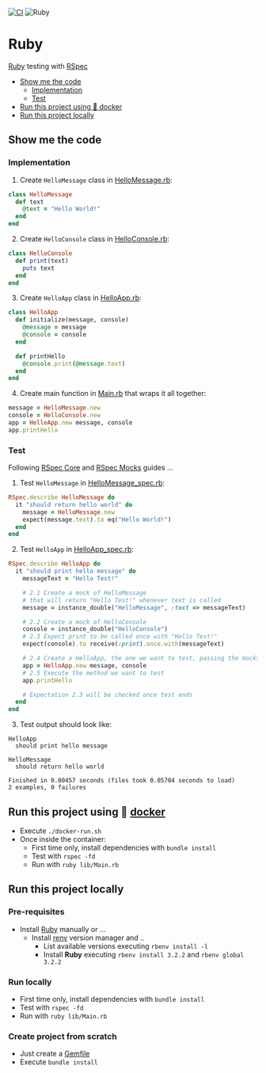 [![CI](https://github.com/rogervinas/tests-everywhere/actions/workflows/ruby.yml/badge.svg)](https://github.com/rogervinas/tests-everywhere/actions/workflows/ruby.yml)
![Ruby](https://img.shields.io/badge/Ruby-3.x-blue?labelColor=black)

# Ruby

[Ruby](https://www.ruby-lang.org) testing with [RSpec](https://rspec.info/)

- [Show me the code](#show-me-the-code)
  - [Implementation](#implementation)
  - [Test](#test)
- [Run this project using 🐳 docker](#run-this-project-using--docker)
- [Run this project locally](#run-this-project-locally)

## Show me the code

### Implementation

1. Create `HelloMessage` class in [HelloMessage.rb](lib/HelloMessage.rb):

```ruby
class HelloMessage
  def text
    @text = "Hello World!"
  end
end
```

2. Create `HelloConsole` class in [HelloConsole.rb](lib/HelloConsole.rb):

```ruby
class HelloConsole
  def print(text)
    puts text
  end
end
```

3. Create `HelloApp` class in [HelloApp.rb](lib/HelloApp.rb):

```ruby
class HelloApp
  def initialize(message, console)
    @message = message
    @console = console
  end

  def printHello
    @console.print(@message.text)
  end
end
```

4. Create main function in [Main.rb](Main.rb) that wraps it all together:

```ruby
message = HelloMessage.new
console = HelloConsole.new
app = HelloApp.new message, console
app.printHello
```

### Test

Following [RSpec Core](https://rspec.info/features/3-12/rspec-core/) and [RSpec Mocks](https://rspec.info/features/3-12/rspec-mocks/) guides ...

1. Test `HelloMessage` in [HelloMessage_spec.rb](spec/HelloMessage_spec.rb):

```ruby
RSpec.describe HelloMessage do
  it "should return hello world" do
    message = HelloMessage.new
    expect(message.text).to eq("Hello World!")
  end
end
```

2. Test `HelloApp` in [HelloApp_spec.rb](spec/HelloApp_spec.rb):

```ruby
RSpec.describe HelloApp do
  it "should print hello message" do
    messageText = "Hello Test!"

    # 2.1 Create a mock of HelloMessage
    # that will return "Hello Test!" whenever text is called
    message = instance_double("HelloMessage", :text => messageText)

    # 2.2 Create a mock of HelloConsole
    console = instance_double("HelloConsole")
    # 2.3 Expect print to be called once with "Hello Test!"
    expect(console).to receive(:print).once.with(messageText)

    # 2.4 Create a HelloApp, the one we want to test, passing the mocks
    app = HelloApp.new message, console
    # 2.5 Execute the method we want to test
    app.printHello

    # Expectation 2.3 will be checked once test ends
  end
end
```

3. Test output should look like:

```
HelloApp
  should print hello message

HelloMessage
  should return hello world

Finished in 0.00457 seconds (files took 0.05704 seconds to load)
2 examples, 0 failures
```

## Run this project using 🐳 [docker](https://www.docker.com/)

- Execute `./docker-run.sh`
- Once inside the container:
  - First time only, install dependencies with `bundle install`
  - Test with `rspec -fd`
  - Run with `ruby lib/Main.rb`

## Run this project locally

### Pre-requisites

- Install [Ruby](https://www.ruby-lang.org/en/documentation/installation/) manually or ...
  - Install [renv](https://github.com/rbenv/rbenv#readme) version manager and ..
    - List available versions executing `rbenv install -l`
    - Install **Ruby** executing `rbenv install 3.2.2` and `rbenv global 3.2.2`

### Run locally

- First time only, install dependencies with `bundle install`
- Test with `rspec -fd`
- Run with `ruby lib/Main.rb`

### Create project from scratch

- Just create a [Gemfile](Gemfile)
- Execute `bundle install`
